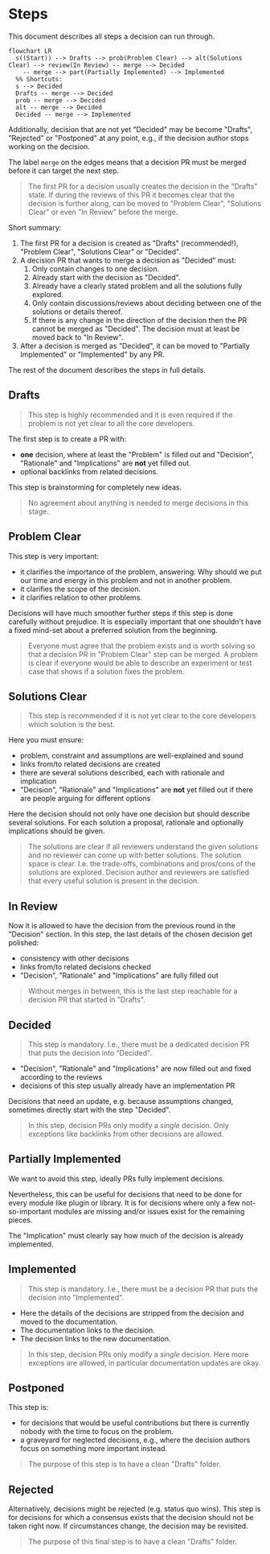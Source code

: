 # Steps

This document describes all steps a decision can run through.

```mermaid
flowchart LR
  s((Start)) --> Drafts --> prob(Problem Clear) --> alt(Solutions Clear) --> review(In Review) -- merge --> Decided
    -- merge --> part(Partially Implemented) --> Implemented
  %% Shortcuts:
  s --> Decided
  Drafts -- merge --> Decided
  prob -- merge --> Decided
  alt -- merge --> Decided
  Decided -- merge --> Implemented
```

Additionally, decision that are not yet "Decided" may be become "Drafts", "Rejected" or "Postponed" at any point, e.g., if the decision author stops working on the decision.

The label `merge` on the edges means that a decision PR must be merged before it can target the next step.

> The first PR for a decision usually creates the decision in the "Drafts" state.
> If during the reviews of this PR it becomes clear that the decision is further along, can be moved to "Problem Clear", "Solutions Clear" or even "In Review" before the merge.

Short summary:

1. The first PR for a decision is created as "Drafts" (recommended!), "Problem Clear", "Solutions Clear" or "Decided".
2. A decision PR that wants to merge a decision as "Decided" must:
   1. Only contain changes to one decision.
   2. Already start with the decision as "Decided".
   3. Already have a clearly stated problem and all the solutions fully explored.
   4. Only contain discussions/reviews about deciding between one of the solutions or details thereof.
   5. If there is any change in the direction of the decision then the PR cannot be merged as "Decided". The decision must at least be moved back to "In Review".
3. After a decision is merged as "Decided", it can be moved to "Partially Implemented" or "Implemented" by any PR.

The rest of the document describes the steps in full details.

## Drafts

> This step is highly recommended and it is even required if the problem is not yet clear to all the core developers.

The first step is to create a PR with:

- **one** decision, where at least the "Problem" is filled out and "Decision", "Rationale" and "Implications" are **not** yet filled out.
- optional backlinks from related decisions.

This step is brainstorming for completely new ideas.

> No agreement about anything is needed to merge decisions in this stage.

## Problem Clear

This step is very important:

- it clarifies the importance of the problem, answering:
  Why should we put our time and energy in this problem and not in another problem.
- it clarifies the scope of the decision.
- it clarifies relation to other problems.

Decisions will have much smoother further steps if this step is done carefully without prejudice.
It is especially important that one shouldn't have a fixed mind-set about a preferred solution from the beginning.

> Everyone must agree that the problem exists and is worth solving so that a decision PR in "Problem Clear" step can be merged.
> A problem is clear if everyone would be able to describe an experiment or test case that shows if a solution fixes the problem.

## Solutions Clear

> This step is recommended if it is not yet clear to the core developers which solution is the best.

Here you must ensure:

- problem, constraint and assumptions are well-explained and sound
- links from/to related decisions are created
- there are several solutions described, each with rationale and implication
- "Decision", "Rationale" and "Implications" are **not** yet filled out if there are people arguing for different options

Here the decision should not only have one decision but should describe several solutions.
For each solution a proposal, rationale and optionally implications should be given.

> The solutions are clear if all reviewers understand the given solutions and no reviewer can come up with better solutions.
> The solution space is clear.
> I.e. the trade-offs, combinations and pros/cons of the solutions are explored.
> Decision author and reviewers are satisfied that every useful solution is present in the decision.

## In Review

Now it is allowed to have the decision from the previous round in the "Decision" section.
In this step, the last details of the chosen decision get polished:

- consistency with other decisions
- links from/to related decisions checked
- "Decision", "Rationale" and "Implications" are fully filled out

> Without merges in between, this is the last step reachable for a decision PR that started in "Drafts".

## Decided

> This step is mandatory.
> I.e., there must be a dedicated decision PR that puts the decision into "Decided".

- "Decision", "Rationale" and "Implications" are now filled out and fixed according to the reviews
- decisions of this step usually already have an implementation PR

Decisions that need an update, e.g. because assumptions changed, sometimes directly start with the step "Decided".

> In this step, decision PRs only modify a _single_ decision.
> Only exceptions like backlinks from other decisions are allowed.

## Partially Implemented

We want to avoid this step, ideally PRs fully implement decisions.

Nevertheless, this can be useful for decisions that need to be done for every module like plugin or library.
It is for decisions where only a few not-so-important modules are missing and/or issues exist for the remaining pieces.

The "Implication" must clearly say how much of the decision is already implemented.

## Implemented

> This step is mandatory.
> I.e., there must be a decision PR that puts the decision into "Implemented".

- Here the details of the decisions are stripped from the decision and moved to the documentation.
- The documentation links to the decision.
- The decision links to the new documentation.

> In this step, decision PRs only modify a _single_ decision.
> Here more exceptions are allowed, in particular documentation updates are okay.

## Postponed

This step is:

- for decisions that would be useful contributions but there is currently nobody with the time to focus on the problem.
- a graveyard for neglected decisions, e.g., where the decision authors focus on something more important instead.

> The purpose of this step is to have a clean "Drafts" folder.

## Rejected

Alternatively, decisions might be rejected (e.g. status quo wins).
This step is for decisions for which a consensus exists that the decision should not be taken right now.
If circumstances change, the decision may be revisited.

> The purpose of this final step is to have a clean "Drafts" folder.
